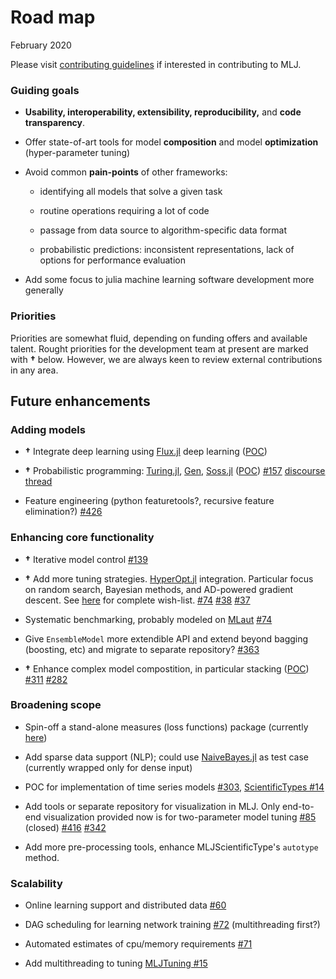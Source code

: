 # Road map

February 2020

Please visit [contributing guidelines](CONTRIBUTING.md) if interested
in contributing to MLJ.

### Guiding goals

-   **Usability, interoperability, extensibility, reproducibility,**
    and **code transparency**.

-   Offer state-of-art tools for model **composition** and model
    **optimization** (hyper-parameter tuning)

-   Avoid common **pain-points** of other frameworks:

    -   identifying all models that solve a given task

    -   routine operations requiring a lot of code

    -   passage from data source to algorithm-specific data format

    -   probabilistic predictions: inconsistent representations, lack
        of options for performance evaluation

-   Add some focus to julia machine learning software development more
    generally
	
### Priorities

Priorities are somewhat fluid, depending on funding offers and
available talent. Rought priorities for the development team at
present are marked with **†** below. However, we are always keen to review
external contributions in any area.

## Future enhancements


### Adding models

- **†** Integrate deep learning using
  [Flux.jl](https://github.com/FluxML/Flux.jl.git) deep learning
  ([POC](https://github.com/alan-turing-institute/MLJFlux.jl))

-  **†** Probabilistic programming:
   [Turing.jl](https://github.com/TuringLang/Turing.jl),
   [Gen](https://github.com/probcomp/Gen),
   [Soss.jl](https://github.com/cscherrer/Soss.jl.git) ([POC](https://github.com/tlienart/SossMLJ.jl))
   [#157](https://github.com/alan-turing-institute/MLJ.jl/issues/157)
   [discourse thread](https://discourse.julialang.org/t/ppl-connection-to-mlj-jl/28736)

-   Feature engineering (python featuretools?, recursive feature
    elimination?)
    [#426](https://github.com/alan-turing-institute/MLJ.jl/issues/426)
	

### Enhancing core functionality

-   **†** Iterative model control [#139](https://github.com/alan-turing-institute/MLJ.jl/issues/139)

-   **†** Add more tuning
    strategies. [HyperOpt.jl](https://github.com/baggepinnen/Hyperopt.jl)
    integration. Particular focus on random search, Bayesian methods,
    and AD-powered gradient descent. See
    [here](https://github.com/alan-turing-institute/MLJTuning.jl#what-is-provided-here) for complete wish-list. [#74](https://github.com/alan-turing-institute/MLJ.jl/issues/74) [#38](https://github.com/alan-turing-institute/MLJ.jl/issues/38) [#37](https://github.com/alan-turing-institute/MLJ.jl/issues/37)

-   Systematic benchmarking, probably modeled on
    [MLaut](https://arxiv.org/abs/1901.03678) [#74](https://github.com/alan-turing-institute/MLJ.jl/issues/74)
	
-   Give `EnsembleModel` more extendible API and extend beyond bagging
    (boosting, etc) and migrate to separate repository?
    [#363](https://github.com/alan-turing-institute/MLJ.jl/issues/363)
	
-   **†** Enhance complex model compostition, in particular stacking
    ([POC](https://alan-turing-institute.github.io/MLJTutorials/getting-started/stacking/index.html))
    [#311](https://github.com/alan-turing-institute/MLJ.jl/issues/311)
    [#282](https://github.com/alan-turing-institute/MLJ.jl/issues/282)
	

### Broadening scope 

-   Spin-off a stand-alone measures (loss functions) package
    (currently
    [here](https://github.com/alan-turing-institute/MLJBase.jl/tree/master/src/measures))

-   Add sparse data support (NLP); could use
    [NaiveBayes.jl](https://github.com/dfdx/NaiveBayes.jl) as test
    case (currently wrapped only for dense input)

-   POC for implementation of time series models
    [#303](https://github.com/alan-turing-institute/MLJ.jl/issues/303),
    [ScientificTypes #14](https://github.com/alan-turing-institute/ScientificTypes.jl/issues/14)
	
-   Add tools or separate repository for visualization in MLJ. Only
    end-to-end visualization provided now is for two-parameter model
    tuning
    [#85](https://github.com/alan-turing-institute/MLJ.jl/issues/85)
    (closed)
    [#416](https://github.com/alan-turing-institute/MLJ.jl/issues/416)
    [#342](https://github.com/alan-turing-institute/MLJ.jl/issues/342)
	
-   Add more pre-processing tools, enhance MLJScientificType's
    `autotype` method.

### Scalability 

-   Online learning support and distributed data
    [#60](https://github.com/alan-turing-institute/MLJ.jl/issues/60)

-   DAG scheduling for learning network training
    [#72](https://github.com/alan-turing-institute/MLJ.jl/issues/72)
    (multithreading first?)

-   Automated estimates of cpu/memory requirements
    [#71](https://github.com/alan-turing-institute/MLJ.jl/issues/71)

-   Add multithreading to tuning [MLJTuning #15](https://github.com/alan-turing-institute/MLJTuning.jl/issues/15)
